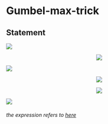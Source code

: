 # Gumbel-max-trick

## Statement
<img src="https://render.githubusercontent.com/render/math?math=\text{Assume that}\ \alpha_1, \alpha_2 ... \alpha_k\ \text{satisfy}\ \sum_k{\alpha_k} = 1.\ \text{Define}">
<p align="center"><img src="https://render.githubusercontent.com/render/math?math=Z = \arg\max_k\{{\log{\alpha_k}%2BG_k}\}"></p>
<img src="https://render.githubusercontent.com/render/math?math=\text{where}\ G_k, ..., G_n\ \text{i.i.d.}\ \sim\ Gumbel(0,1),\ \text{whose PDF and CDF are defined as}">
<p align="center"><img src="https://render.githubusercontent.com/render/math?math=f(x) = e^{-(x%2Be^{-x})}"></p>
<p align="center"><img src="https://render.githubusercontent.com/render/math?math=F(x) = e^{-e^{-x}}"></p>
<img src="https://render.githubusercontent.com/render/math?math=\text{.\ Then}\ \Bbb{P}(Z=k)=\alpha_k">

###### the expression refers to [here](https://www.hsfzxjy.site/2019-08-01-proof-of-gumbel-max-trick/)